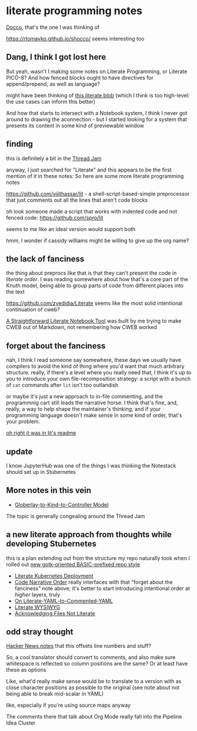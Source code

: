 # literate programming notes

[Docco](http://ashkenas.com/docco/), that's the one I was thinking of

https://rtomayko.github.io/shocco/ seems interesting too

## Dang, I think I got lost here

But yeah, wasn't I making some notes on Literate Programming, or Literate PICO-8? And how fenced blocks ought to have directives for append/prepend, as well as language?

might have been thinking of [this literate blob](5cb3a1a6-4440-4680-b71c-4eb34b715856.md) (which I think is too high-level: the use cases can inform this better)

And how that starts to intersect with a Notebook system, I think I never got around to drawing the aconnection - but I started looking for a system that presents its content in some kind of previewable window

## finding

this is definitely a bit in the [Thread Jam](2b83e400-6b77-44bc-9718-f6b94c74396e.md)

anyway, I just searched for "Literate" and this appears to be the first mention of it in these notes: So here are some more literate programming notes

https://github.com/vijithassar/lit - a shell-script-based-simple preprocessor that just comments out all the lines that aren't code blocks

oh look someone made a script that works with indented code and not fenced code: https://github.com/spro/lit

seems to me like an ideal version would support both

hmm, I wonder if cassidy williams might be willing to give up the org name?

## the lack of fanciness

the thing about preprocs like that is that they can't present the code in *literate order*. I was reading somewhere about how that's a core part of the Knuth model, being able to group parts of code from different places into the text

https://github.com/zyedidia/Literate seems like the most solid intentional continuation of cweb?

[A Straightforward Literate Notebook Tool](9c454901-58e5-4d20-8316-07ad85db6882.md) was built by me trying to make CWEB out of Markdown, not remembering how CWEB worked

## forget about the fanciness

nah, I think I read someone say somewhere, these days we usually have compilers to avoid the kind of thing where you'd want that much arbitrary structure. really, if there's a level where you really need that, I think it's up to you to introduce your own file-recomposition strategy: a script with a bunch of `cat` commands after `lit` isn't too outlandish

or maybe it's just a new approach to in-file commenting, and the programmnig cart still leads the narrative horse. I think that's fine, and, really, a way to help shape the maintainer's thinking, and if your programming language doesn't make sense in some kind of order, that's your problem.

[oh right it was in lit's readme](https://github.com/vijithassar/lit#pedantry)

## update

I know JupyterHub was one of the things I was thinking the Notestack should set up in Stubernetes

## More notes in this vein

- [Globerlay-to-Kind-to-Controller Model](24f28e5c-8828-4356-afe7-8c628738547b.md)

The topic is generally congealing around the Thread Jam

## a new literate approach from thoughts while developing Stubernetes

this is a plan extending out from the structure my repo naturally took when I rolled out [new gotk-oriented BASIC-prefixed repo style](7940979f-e715-43d1-8190-dd990a03dca9.md)

- [Literate Kubernetes Deployment](e5279bab-da4a-49b9-91ef-514ec2934c05.md)
- [Code Narrative Order](538ad1c0-d0d3-45ad-906d-6d3d8333c055.md) really interfaces with that "forget about the fanciness" note above; it's better to start introducing intentional order at *higher* layers, truly
- [On Literate-YAML-to-Commented-YAML](47a785c7-7787-4118-8be2-d0ab324d1278.md)
- [Literate WYSIWYG](3ea4ebfc-99e0-4325-9dc9-b64d382f71c8.md)
- [Acknowledging Files Not Literate](06dcaa6b-4827-407a-ad3f-f865b1589837.md)

## odd stray thought

[Hacker News notes](https://news.ycombinator.com/item?id=8184909) that this offsets line numbers and stuff?

So, a cool translator should convert to comments, and also make sure whitespace is reflected so column positions are the same? Or at least have these as options

Like, what'd really make sense would be to translate to a version with as close character positions as possible to the original (see note about not being able to break mid-scalar in YAML)

like, especially if you're using source maps anyway

The comments there that talk about Org Mode really fall into the Pipeline Idea Cluster
